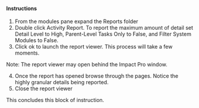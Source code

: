 #### Instructions

1. From the modules pane expand the Reports folder
2. Double click Activity Report. 
To report the maximum amount of detail set Detail Level to High, Parent-Level Tasks Only to False, and Filter System Modules to False. 
3. Click ok to launch the report viewer. This process will take a few moments. 

  Note: The report viewer may open behind the Impact Pro window. 

4. Once the report has opened browse through the pages. Notice the highly granular details being reported. 
5. Close the report viewer

This concludes this block of instruction.
